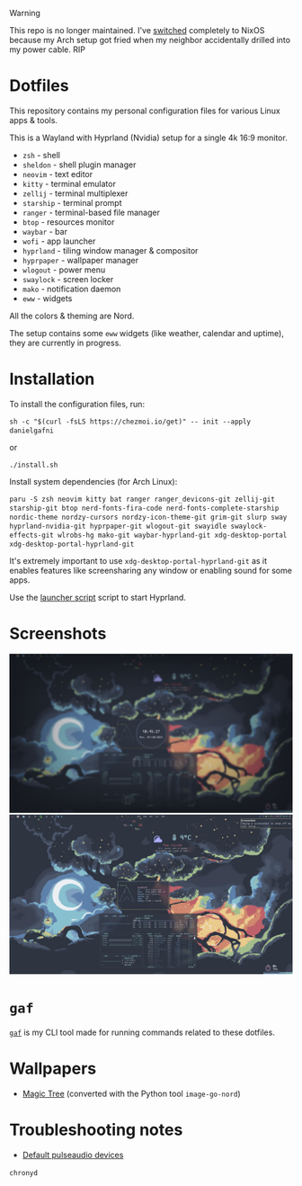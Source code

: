 > [!Warning]
> This repo is no longer maintained.
> I've [switched](https://github.com/danielgafni/nixos) completely to NixOS because my Arch setup got fried when my neighbor accidentally drilled into my power cable. 
> RIP

# Dotfiles

This repository contains my personal configuration files for various Linux apps & tools.

This is a Wayland with Hyprland (Nvidia) setup for a single 4k 16:9 monitor.

 - `zsh` - shell
 - `sheldon` - shell plugin manager
 - `neovim`  - text editor
 - `kitty` - terminal emulator
 - `zellij`  - terminal multiplexer
 - `starship` - terminal prompt
 - `ranger` - terminal-based file manager
 - `btop` - resources monitor
 - `waybar` - bar
 - `wofi` - app launcher
 - `hyprland` - tiling window manager & compositor
 - `hyprpaper` - wallpaper manager
 - `wlogout` - power menu
 - `swaylock` - screen locker
 - `mako` - notification daemon
 - `eww` - widgets

All the colors & theming are Nord.

The setup contains some `eww` widgets (like weather, calendar and uptime), they are currently in progress.

# Installation

To install the configuration files, run:

```shell
sh -c "$(curl -fsLS https://chezmoi.io/get)" -- init --apply danielgafni
```
or
```shell
./install.sh
```

Install system dependencies (for Arch Linux):

```shell
paru -S zsh neovim kitty bat ranger ranger_devicons-git zellij-git starship-git btop nerd-fonts-fira-code nerd-fonts-complete-starship nordic-theme nordzy-cursors nordzy-icon-theme-git grim-git slurp sway hyprland-nvidia-git hyprpaper-git wlogout-git swayidle swaylock-effects-git wlrobs-hg mako-git waybar-hyprland-git xdg-desktop-portal xdg-desktop-portal-hyprland-git 
```

It's extremely important to use `xdg-desktop-portal-hyprland-git` as it enables features like screensharing any window or enabling sound for some apps. 

Use the [launcher script](hyprland_nvidia_launcher.sh) script to start Hyprland.

# Screenshots

![swaylock](./screenshots/swaylock.png)
![desktop](./screenshots/desktop.png)

# `gaf`

[`gaf`](https://github.com/danielgafni/gaf) is my CLI tool made for running commands related to these dotfiles.

# Wallpapers

 - [Magic Tree](http://wallpaperswide.com/magical_tree_fantasy_art-wallpapers.html) (converted with the Python tool `image-go-nord`)

 # Troubleshooting notes

 - [Default pulseaudio devices](https://askubuntu.com/questions/14077/how-can-i-change-the-default-audio-device-from-command-line)


`chronyd`
